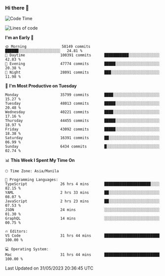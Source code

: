 ### Hi there 👋

<!--START_SECTION:waka-->
![Code Time](http://img.shields.io/badge/Code%20Time-4%2C019%20hrs%205%20mins-blue)

![Lines of code](https://img.shields.io/badge/From%20Hello%20World%20I%27ve%20Written-98.2%20million%20lines%20of%20code-blue)

**I'm an Early 🐤** 

```text
🌞 Morning                58149 commits       ██████░░░░░░░░░░░░░░░░░░░   24.81 % 
🌆 Daytime                100391 commits      ███████████░░░░░░░░░░░░░░   42.83 % 
🌃 Evening                47774 commits       █████░░░░░░░░░░░░░░░░░░░░   20.38 % 
🌙 Night                  28091 commits       ███░░░░░░░░░░░░░░░░░░░░░░   11.98 % 
```
📅 **I'm Most Productive on Tuesday** 

```text
Monday                   35799 commits       ████░░░░░░░░░░░░░░░░░░░░░   15.27 % 
Tuesday                  48013 commits       █████░░░░░░░░░░░░░░░░░░░░   20.48 % 
Wednesday                40221 commits       ████░░░░░░░░░░░░░░░░░░░░░   17.16 % 
Thursday                 44455 commits       █████░░░░░░░░░░░░░░░░░░░░   18.97 % 
Friday                   43092 commits       █████░░░░░░░░░░░░░░░░░░░░   18.38 % 
Saturday                 16391 commits       ██░░░░░░░░░░░░░░░░░░░░░░░   06.99 % 
Sunday                   6434 commits        █░░░░░░░░░░░░░░░░░░░░░░░░   02.74 % 
```


📊 **This Week I Spent My Time On** 

```text
🕑︎ Time Zone: Asia/Manila

💬 Programming Languages: 
TypeScript               26 hrs 4 mins       █████████████████████░░░░   82.15 % 
YAML                     2 hrs 33 mins       ██░░░░░░░░░░░░░░░░░░░░░░░   08.07 % 
JavaScript               2 hrs 23 mins       ██░░░░░░░░░░░░░░░░░░░░░░░   07.53 % 
JSON                     24 mins             ░░░░░░░░░░░░░░░░░░░░░░░░░   01.30 % 
GraphQL                  14 mins             ░░░░░░░░░░░░░░░░░░░░░░░░░   00.75 % 

🔥 Editors: 
VS Code                  31 hrs 44 mins      █████████████████████████   100.00 % 

💻 Operating System: 
Mac                      31 hrs 44 mins      █████████████████████████   100.00 % 
```


 Last Updated on 31/05/2023 20:36:45 UTC
<!--END_SECTION:waka-->


<!--
**rad182/rad182** is a ✨ _special_ ✨ repository because its `README.md` (this file) appears on your GitHub profile.

Here are some ideas to get you started:

- 🔭 I’m currently working on ...
- 🌱 I’m currently learning ...
- 👯 I’m looking to collaborate on ...
- 🤔 I’m looking for help with ...
- 💬 Ask me about ...
- 📫 How to reach me: ...
- 😄 Pronouns: ...
- ⚡ Fun fact: ...
-->
